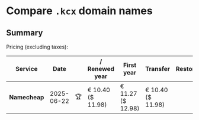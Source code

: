 # Compare `.kcx` domain names

## Summary

Pricing (excluding taxes):

| Service | Date |  | / Renewed year | First year | Transfer | Restoration |
|--|--|--|--|--|--|--|
| **Namecheap** | 2025-06-22 | 🏆 | € 10.40<br>($ 11.98) | € 11.27<br>($ 12.98) | € 10.40<br>($ 11.98) |  |
